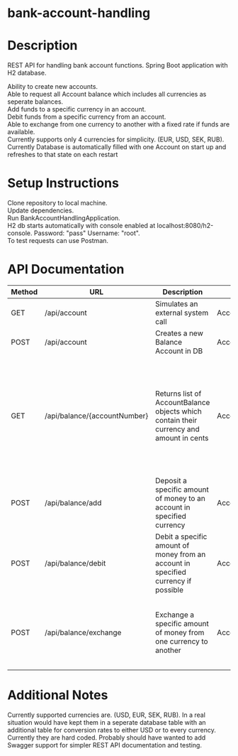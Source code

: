 # bank-account-handling
# Description
REST API for handling bank account functions. Spring Boot application with H2 database.


Ability to create new accounts.  
Able to request all Account balance which includes all currencies as seperate balances.  
Add funds to a specific currency in an account.   
Debit funds from a specific currency from an account.   
Able to exchange from one currency to another with a fixed rate if funds are available.  
Currently supports only 4 currencies for simplicity. (EUR, USD, SEK, RUB).  
Currently Database is automatically filled with one Account on start up and refreshes to that state on each restart  

# Setup Instructions

Clone repository to local machine.  
Update dependencies.  
Run BankAccountHandlingApplication.  
H2 db starts automatically with console enabled at localhost:8080/h2-console. Password: "pass" Username: "root".  
To test requests can use Postman.  

# API Documentation

| Method  | URL | Description | Controller | Request Body | Request Example | Response Example | Response |
| ------------- | ------------- | ------------- | ------------- | ------------- | ------------- | ------------- | ------------- |
| GET  | /api/account  | Simulates an external system call  | AccountController  | - | - | "{"code":200,"description":"OK"}"  | String  |
| POST  | /api/account  | Creates a new Balance Account in DB  | AccountController  | {"accountNumber": String} | {"accountNumber": "0000_TEST1"} |  "Account created successfully." | String |
| GET  | /api/balance/{accountNumber}  | Returns list of AccountBalance objects which contain their currency and amount in cents | AccountBalanceController  | - | - | {"accountBalances": [{"accountNumber": "0000_TEST","currency": "USD","amountInCents": 0},{"accountNumber": "0000_TEST","currency": "EUR","amountInCents": 0},{"accountNumber": "0000_TEST","currency": "SEK","amountInCents": 0}{"accountNumber": "0000_TEST","currency": "RUB","amountInCents": 0}]}  | Account Balance List |
| POST  | /api/balance/add  | Deposit a specific amount of money to an account in specified currency | AccountBalanceController  | {"accountNumber": String, "currency": String, "amountInCents": Long} | {"accountNumber": "0000_TEST","currency": "USD","amountInCents": 500} |  "Added funds successfully." | String |
| POST  | /api/balance/debit  | Debit a specific amount of money from an account in specified currency if possible | AccountBalanceController  | {"accountNumber": String, "currency": String, "amountInCents": Long} | {"accountNumber": "0000_TEST","currency": "USD","amountInCents": 100} |  "Debited funds successfully!" | String |
| POST  | /api/balance/exchange  | Exchange a specific amount of money from one currency to another  | AccountBalanceController  | {"accountNumber": String, "currencyFrom": String, "currencyTo": String, "amountInCents": Long} | {"accountNumber": "0000_TEST","currencyFrom": "USD","currencyTo": "EUR","amountInCents": 100} |  "Exchanged currencies successfully!." | String |
# Additional Notes
Currently supported currencies are. (USD, EUR, SEK, RUB). In a real situation would have kept them in a seperate database table with an additional table for conversion rates to either USD or to every currency.
Currently they are hard coded.
Probably should have wanted to add Swagger support for simpler REST API documentation and testing.
